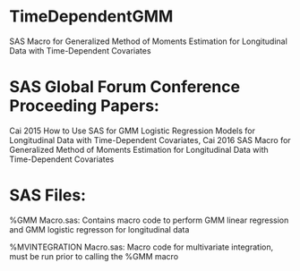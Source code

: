 # TimeDependentGMM
SAS Macro for Generalized Method of Moments Estimation for Longitudinal Data with Time-Dependent Covariates

# SAS Global Forum Conference Proceeding Papers:
Cai 2015 How to Use SAS for GMM Logistic Regression Models for Longitudinal Data with Time-Dependent Covariates,
Cai 2016 SAS Macro for Generalized Method of Moments Estimation for Longitudinal Data with Time-Dependent Covariates

# SAS Files:
%GMM Macro.sas:
Contains macro code to perform GMM linear regression and GMM logistic regresson for longitudinal data

%MVINTEGRATION Macro.sas:
Macro code for multivariate integration, must be run prior to calling the %GMM macro
